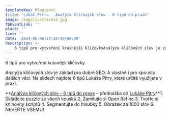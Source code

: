 ```yaml
---
templateKey: blog-post
title: 'Lukáš Pítra – Analýza klíčových slov – 6 tipů do praxe'
image: /img/ilustracni2.jpg
fbEventLink: ''
place: ''
time: ''
date: '2014-06-06T14:10:48+00:00'
description: >-
    6 tipů pro vytvoření krásnější klíčovkyAnalýza klíčových slov je základ pro dobré SEO. A vlastně i pro spoustu dalších věcí. Na slidech najdete 6 tipů Lukáše Pítry, které určitě...
---
```

6 tipů pro vytvoření krásnější klíčovky

Analýza klíčových slov je základ pro dobré SEO. A vlastně i pro spoustu dalších věcí. Na slidech najdete 6 tipů Lukáše Pítry, které určitě využijete v praxi.

 **[Analýza klíčových slov – 6 tipů do praxe](https://www.slideshare.net/Agracek/analza-klovch-slov-6-tip-do-praxe "Analýza klíčových slov - 6 tipů do praxe") – přednáška od [Lukáše Pítry](http://www.lukaspitra.cz/)**1. Skládejte puzzle ze všech kousků 2. Zamilujte si Open Refine 3. Tvořte si knihovny scriptů 4. Segmentujte do hloubky 5. Obrázek za 1000 slov 6. NEVĚŘTE VŠEMU! 